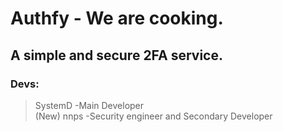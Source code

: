 # Authfy - We are cooking.  
## A simple and secure 2FA service.
### Devs:  
> SystemD -Main Developer  
> (New) nnps -Security engineer and Secondary Developer
